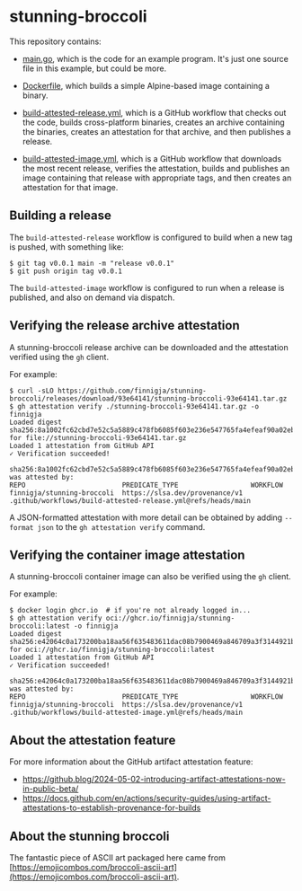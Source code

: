 # stunning-broccoli

This repository contains:

* [main.go](main.go), which is the code for an example program. It's just one source file in this example, but could be more.

* [Dockerfile](Dockerfile), which builds a simple Alpine-based image containing a binary.

* [build-attested-release.yml](.github/workflows/build-attested-release.yml), which is a GitHub workflow that checks out the code, builds cross-platform binaries, creates an archive containing the binaries, creates an attestation for that archive, and then publishes a release.

* [build-attested-image.yml](.github/workflows/build-attested-image.yml), which is a GitHub workflow that downloads the most recent release, verifies the attestation, builds and publishes an image containing that release with appropriate tags, and then creates an attestation for that image.

## Building a release

The `build-attested-release` workflow is configured to build when a new tag is pushed, with something like:
```
$ git tag v0.0.1 main -m "release v0.0.1"
$ git push origin tag v0.0.1
```

The `build-attested-image` workflow is configured to run when a release is published, and also on demand via dispatch.

## Verifying the release archive attestation

A stunning-broccoli release archive can be downloaded and the attestation verified using the `gh` client.

For example:
```
$ curl -sLO https://github.com/finnigja/stunning-broccoli/releases/download/93e64141/stunning-broccoli-93e64141.tar.gz
$ gh attestation verify ./stunning-broccoli-93e64141.tar.gz -o finnigja
Loaded digest sha256:8a1002fc62cbd7e52c5a5889c478fb6085f603e236e547765fa4efeaf90a02eb for file://stunning-broccoli-93e64141.tar.gz
Loaded 1 attestation from GitHub API
✓ Verification succeeded!

sha256:8a1002fc62cbd7e52c5a5889c478fb6085f603e236e547765fa4efeaf90a02eb was attested by:
REPO                        PREDICATE_TYPE                  WORKFLOW
finnigja/stunning-broccoli  https://slsa.dev/provenance/v1  .github/workflows/build-attested-release.yml@refs/heads/main
```

A JSON-formatted attestation with more detail can be obtained by adding `--format json` to the `gh attestation verify` command.

## Verifying the container image attestation

A stunning-broccoli container image can also be verified using the `gh` client.

For example:
```
$ docker login ghcr.io  # if you're not already logged in...
$ gh attestation verify oci://ghcr.io/finnigja/stunning-broccoli:latest -o finnigja
Loaded digest sha256:e42064c0a173200ba18aa56f635483611dac08b7900469a846709a3f3144921b for oci://ghcr.io/finnigja/stunning-broccoli:latest
Loaded 1 attestation from GitHub API
✓ Verification succeeded!

sha256:e42064c0a173200ba18aa56f635483611dac08b7900469a846709a3f3144921b was attested by:
REPO                        PREDICATE_TYPE                  WORKFLOW
finnigja/stunning-broccoli  https://slsa.dev/provenance/v1  .github/workflows/build-attested-image.yml@refs/heads/main
```

## About the attestation feature

For more information about the GitHub artifact attestation feature:
* https://github.blog/2024-05-02-introducing-artifact-attestations-now-in-public-beta/
* https://docs.github.com/en/actions/security-guides/using-artifact-attestations-to-establish-provenance-for-builds

## About the stunning broccoli

The fantastic piece of ASCII art packaged here came from [https://emojicombos.com/broccoli-ascii-art](https://emojicombos.com/broccoli-ascii-art).

